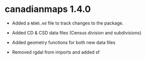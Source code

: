 # canadianmaps 1.4.0

* Added a `NEWS.md` file to track changes to the package.

* Added CD & CSD data files (Census division and subdivisions)
* Added geometry functions for both new data files
* Removed rgdal from imports and added sf


